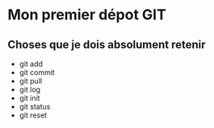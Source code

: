 # Mon premier dépot GIT
## Choses que je dois absolument retenir 
- git add
- git commit
- git pull
- git log
- git init 
- git status 
- git reset
